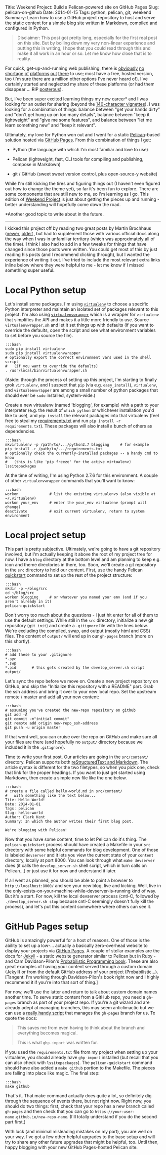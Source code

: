 Title: Weekend Project: Build a Pelican-powered site on GitHub Pages 
Slug: pelican-on-github
Date: 2014-01-15 
Tags: python, pelican, git, weekend
Summary: Learn how to use a GitHub project repository to host and serve the static content for a simple blog site written in Markdown, compiled and configured in Python. 

> Disclaimer: 
> This post got pretty long, especially for the first real post on this site. But by boiling down my very non-linear experience and putting this in writing, I hope that you could read through this and make it all work in an hour or so. Let me know how close that is to reality. 

For quick, get-up-and-running web publishing, there is [obviously](http://tumblr.com) [no](http://wordpress.com) [shortage](http://blogger.com) [of](http://medium.com) [platforms](http://ghost.org) [out](http://subtle.com) [there](http://typepad.com) to use; most have a free, hosted version, too (I'm sure there are a million other options I've never heard of). I've certainly started and neglected my share of these platforms (or had them disappear ... RIP [posterous](http://posterous.com)). 

But, I've been super excited learning things my new career\* and I was looking for an outlet for sharing (beyond the [140-character vignettes](http://twitter.com/jrmontag)). I was looking for a combination of things: balance between "get your hands dirty" and "don't get hung up on too many details", balance between "keep it lightweight" and "give me some features", and balance between "let me learn something new" and "keep it relevant". 

Ultimately, my love for Python won out and I went for a static [Pelican](https://pelican.readthedocs.org/)-based solution hosted via [GitHub Pages](http://pages.github.com/). From this combination of things I get:

- Python (the language with which I'm most familiar and love to use)

- Pelican (lightweight, fast, CLI tools for compiling and publishing, compose in Markdown) 

- git / GitHub (sweet sweet version control, plus open-source-y website)

While I'm still kicking the tires and figuring things out (I haven't even figured out how to change the theme yet), so far it's been fun to explore. There are some components that are still new to me, so I'm learning as I go. This edition of [Weekend Project](http://joshmontague.com/tag/weekend.html) is just about getting the pieces up and running - better understanding will hopefully come down the road.

\*Another good topic to write about in the future. 

---

I kicked this project off by reading two great posts by Martin Brochhaus ([newer](http://martinbrochhaus.com/pelican2.html), [older](http://martinbrochhaus.com/pelican.html)), but had to supplement those with various official docs along the way when I was in unfamiliar territory (which was approximately all of the time). I think I also had to add in a few tweaks for things that have changed since those posts were written. You could get most of this by just reading his posts (and I recommend clicking through), but I wanted the experience of writing it out. I've tried to include the most relevant extra links inline below where they were helpful to me - let me know if I missed something super useful.


# Local Python setup 

Let's install some packages. I'm using [`virtualenv`](https://pypi.python.org/pypi/virtualenv) to choose a specific Python interpreter and maintain an isolated set of packages relevant to this project. I'm also using [`virtualenvwrapper`](http://virtualenvwrapper.readthedocs.org/en/latest/) which is a wrapper for `virtualenv` that simplifies the API and makes it a little more friendly to use. Source `virtualenvwrapper.sh` and let it set things up with defaults (if you want to override the defaults, open the script and see what environment variables to set before you source the file). 

    :::bash
    sudo pip install virtualenv
    sudo pip install virtualenvwrapper
    # optionally export the correct environment vars used in the shell script 
    #   (if you want to override the defaults)
    . /usr/local/bin/virtualenvwrapper.sh

(Aside: through the process of setting up this project, I'm starting to finally grok `virtualenv`, and I suspect that `pip` (via e.g. `easy_install`), `virtualenv`, and `virtualenvwrapper` are among a small number of python packages that should ever be `sudo` installed, system-wide.) 

Create a new virtualenv (named 'blogging', for example) with a path to your interpreter (e.g. the result of `which python` or whichever installation you'd like to use), and `pip install` the relevant packages into that virtualenv (feel free to steal my [requirements.txt](https://github.com/jrmontag/jrmontag-blog/blob/master/requirements.txt) and run `pip install -r requirements.txt`). These packages will also install a bunch of others as dependencies.

    :::bash
    mkvirtualenv -p /path/to/.../python2.7 blogging     # for example
    pip install -r /path/to/.../requirements.txt
    # optionally check the currently-installed packages -- a handy cmd to know
    #   (this is like 'pip freeze' for the active virtualenv) 
    lssitepackages  

At the time of writing, I'm using Python 2.7.6 for this environment. A couple of other `virtualenvwrapper` commands that you'll want to know: 

    :::bash
    workon              # list the existing virtualenvs (also visible at ~/.virtualenv) 
    workon your_env     # enter the your_env virtualenv (prompt will change) 
    deactivate          # exit current virtualenv, return to system environment 

# Local project setup
This part is pretty subjective. Ultimately, we're going to have a git repository involved, but I'm actually keeping it above the root of my project tree for now. I have a `blog` directory at the bottom level and am planning to keep e.g. icon and theme directories in there, too. Soon, we'll create a git repository in the `src` directory to hold our content. First, use the handy Pelican [quickstart](https://pelican.readthedocs.org/en/3.2/getting_started.html#kickstart-your-site) command to set up the rest of the project structure:

    :::bash
    mkdir -p ~/blog/src
    cd ~/blog/src
    workon blogging     # or whatever you named your env (and if you aren't already in it)
    pelican-quickstart

Don't worry too much about the questions - I just hit enter for all of them to use the default settings. While still in the `src` directory, initialize a new git repository (`git init`) and create a `.gitignore` file with the lines below. We're excluding the compiled, swap, and output (mostly html and CSS) files. The content of `output/` will end up in our `gh-pages` branch (more on this shortly). 

    :::bash
    # add these to your .gitignore
    *.pyc
    *.swp
    *.pid       # this gets created by the develop_server.sh script
    output/ 

Let's sync the repo before we move on. Create a new project repository on GitHub, and skip the "Initialize this repository with a README" part. Grab the ssh address and bring it over to your new local repo. Set the upstream remote / master and add all your new content: 

    :::bash
    # assuming you've created the new-repo repository on github
    git add -A
    git commit -m"initial commit" 
    git remote add origin new-repo_ssh-address
    git push -u origin master

If that went well, you can cruise over the repo on GitHub and make sure all your files are there (and hopefully no `output/` directory because we included it in the `.gitignore`).  

Time to write your first post. Our articles are going in the `src/content/` directory. Pelican supports both [reStructuredText and Markdown](http://docs.getpelican.com/en/3.3.0/getting_started.html#file-metadata). The article syntax is different for the two filetypes, so when you pick one, check that link for the proper headings. If you want to just get started using Markdown, then create a simple new file like the one below.

    :::bash
    # create a file called hello-world.md in src/content/ 
    #   with something like the text below... 
    Tite: Hello World!
    Date: 2014-01-01
    Tags: pelican
    Slug: hello-world
    Author: Clark Kent
    Summary: In which the author writes their first blog post. 
 
    We're blogging with Pelican!

Now that you have some content, time to let Pelican do it's thing. The `pelican-quickstart` process should have created a Makefile in your `src` directory with some helpful commands for blog development. One of those is labeled `devserver` and it lets you view the current state of your `content` directory, locally at port 8000. You can look through what `make devserver` does (it calls the `develop_server.sh` shell script, which in turn calls on Pelican...) or just use it for now and understand it later. 

If all went as planned, you should be able to point a browser to `http://localhost:8000/` and see your new blog, live and kicking. Well, live in the only-exists-on-your-machine-while-devserver-is-running kind of way. But it's a start. For now, kill the local devserver process (cntl-C, followed by `./develop_server.sh stop` because cntl-C seemingly doesn't fully kill the process), and let's put this content somewhere where others can see it. 
 

# GitHub Pages setup

GitHub is amazingly powerful for a host of reasons. One of those is the ability to set up a low-... actually a basically zero-overhead website to display your projects via [GitHub Pages](http://pages.github.com/). A couple of stellar examples are the docs for [Jekyll](http://jekyllrb.com/) - a static website generator similar to Pelican but in Ruby - and Cam Davidson-Pilon's [Probabilistic Programming book](http://camdavidsonpilon.github.io/Probabilistic-Programming-and-Bayesian-Methods-for-Hackers/). These are also great examples of having your content served through a custom domain (Jekyll) or from the default GitHub address of your project (Probabilistic...). [Tangent: I'm working through Davidson-Pilon's book right now and I highly recommend it if you're into that sort of thing.] 

For now, we'll use the latter and return to talk about custom domain names another time. To serve static content from a GitHub repo, you need a `gh-pages` branch as part of your project repo. If you're a git wizard and are already adept at managing branches, this may seem anticlimactic but we can use a [really handy script](https://github.com/davisp/ghp-import) that manages the `gh-pages` branch for us. To quote the docs:

>This saves me from even having to think about the branch and everything becomes magical.
>
>This is what `ghp-import` was written for.

If you used the `requirements.txt` file from my project when setting up your virtualenv, you should already have `ghp-import` installed (but recall that you can also check with `lssitepackages`). The `pelican-quickstart` command should have also added a `make github` portion to the Makefile. The pieces are falling into place like magic. The final step:

    :::bash
    make github

That's it. That make command actually does quite a lot, so definitely dig through the sequence of events there, but not right now. Right now, you should do two things: first, check that your repo has a new branch called `gh-pages` and then check that you can go to `https://your-user-name.github.io/new-repo-name`. (I'll totally understand if you do the second part first.) 

With luck (and minimal misleading mistakes on my part), you are well on your way. I've got a few other helpful upgrades to the base setup and will try to share any other future upgrades that might be helpful, too. Until then, happy blogging with your new GitHub Pages-hosted Pelican site. 


